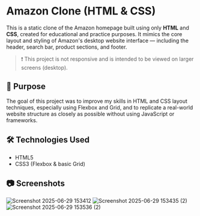 # Amazon Clone (HTML & CSS)

This is a static clone of the Amazon homepage built using only **HTML** and **CSS**, created for educational and practice purposes. It mimics the core layout and styling of Amazon's desktop website interface — including the header, search bar, product sections, and footer.

> ❗ This project is not responsive and is intended to be viewed on larger screens (desktop).

## 🎯 Purpose

The goal of this project was to improve my skills in HTML and CSS layout techniques, especially using Flexbox and Grid, and to replicate a real-world website structure as closely as possible without using JavaScript or frameworks.

## 🛠 Technologies Used

- HTML5
- CSS3 (Flexbox & basic Grid)

## 📷 Screenshots

![Screenshot 2025-06-29 153412](https://github.com/user-attachments/assets/6d3c8f46-87f0-41fe-b2df-ab52d8590128)
![Screenshot 2025-06-29 153435 (2)](https://github.com/user-attachments/assets/0a85b0d0-c26f-492a-9f76-65089798a9d8)
![Screenshot 2025-06-29 153536 (2)](https://github.com/user-attachments/assets/fbc99b48-e72f-4777-bcba-456847f142da)
